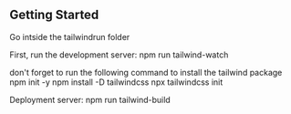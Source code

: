 ## Getting Started

Go intside the tailwindrun folder

First, run the development server:
npm run tailwind-watch


<!-- <link rel="stylesheet" href="{% static "css/tailwindOutput.css" %}"> -->

don't forget to run the following command to install the tailwind package
npm init -y
npm install -D tailwindcss
npx tailwindcss init


Deployment server:
npm run tailwind-build
